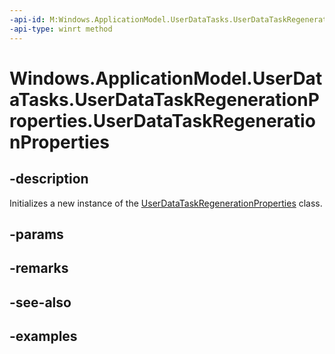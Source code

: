 ```yaml
---
-api-id: M:Windows.ApplicationModel.UserDataTasks.UserDataTaskRegenerationProperties.#ctor
-api-type: winrt method
---
```


<!-- Method syntax.
public UserDataTaskRegenerationProperties.UserDataTaskRegenerationProperties()
-->

# Windows.ApplicationModel.UserDataTasks.UserDataTaskRegenerationProperties.UserDataTaskRegenerationProperties

## -description
Initializes a new instance of the [UserDataTaskRegenerationProperties](userdatataskregenerationproperties.md) class.

## -params

## -remarks

## -see-also

## -examples
